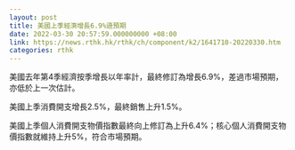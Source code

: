 ```yaml
---
layout: post
title: 美國上季經濟增長6.9%遜預期
date: 2022-03-30 20:57:59.000000000 +08:00
link: https://news.rthk.hk/rthk/ch/component/k2/1641710-20220330.htm
categories: rthk
---
```


美國去年第4季經濟按季增長以年率計，最終修訂為增長6.9%，差過市場預期，亦低於上一次估計。

美國上季消費開支增長2.5%，最終銷售上升1.5%。

美國上季個人消費開支物價指數最終向上修訂為上升6.4%；核心個人消費開支物價指數就維持上升5%，符合市場預期。
